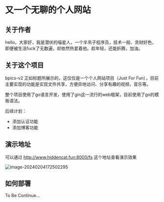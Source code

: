 # 又一个无聊的个人网站

## 关于作者

hello，大家好，我是潜伏的喵星人，一个半吊子程序员，技术一般、贪财好色，即便被生活fuck了无数遍，却依然热爱着他。趁年轻，还能折腾，加油。

## 关于这个项目

bpics-v2 正如标题所展示的，这仅仅是一个个人网站项目（Just For Fun），目前主要实现的功能是实现文件共享，方便异地访问、分享有趣的视频，音乐等。

整个项目使用了go语言开发，使用了gin这一流行的web框架，目前使用了go的模板语法。

后续计划：

+ 添加认证功能
+ 添加博客功能

## 演示地址

可以通过 http://www.hiddencat.fun:8000/fs 这个地址查看演示效果

![image-20240204172502295](http://www.hiddencat.fun:8000/fs/file/image/%e6%95%88%e6%9e%9c%e6%bc%94%e7%a4%ba.jpg)

## 如何部署

To Be Continue...

